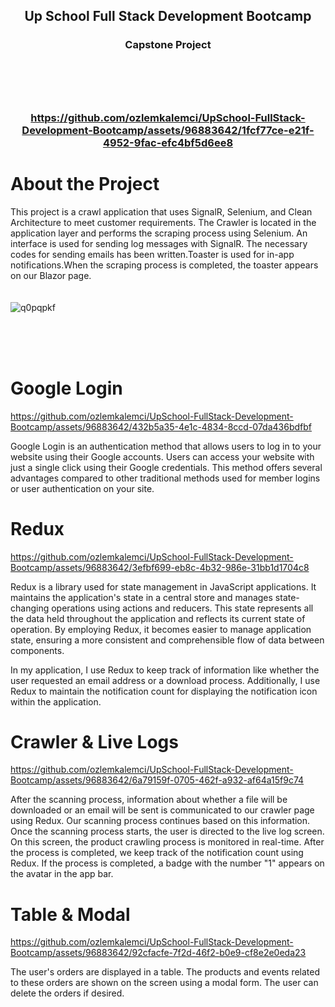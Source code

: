<a name="readme-top"></a>
<h2 align="center">
Up School Full Stack Development Bootcamp 
</h3>
<h3 align="center">
Capstone Project
<br/>
<br/>
  <br/>
<br/>
  <br/>


https://github.com/ozlemkalemci/UpSchool-FullStack-Development-Bootcamp/assets/96883642/1fcf77ce-e21f-4952-9fac-efc4bf5d6ee8



# About the Project

This project is a crawl application that uses SignalR, Selenium, and Clean Architecture to meet customer requirements. The Crawler is located in the application layer and performs the scraping process using Selenium. An interface is used for sending log messages with SignalR. The necessary codes for sending emails has been written.Toaster is used for in-app notifications.When the scraping process is completed, the toaster appears on our Blazor page.
<br/>
<br/>
<br/>
![q0pqpkf](https://github.com/ozlemkalemci/UpSchool-FullStack-Development-Bootcamp/assets/96883642/1ef3a6e7-8a80-43f5-9872-d0ac14f16e43)

<br/>
<br/>
<br/>

# Google Login 


https://github.com/ozlemkalemci/UpSchool-FullStack-Development-Bootcamp/assets/96883642/432b5a35-4e1c-4834-8ccd-07da436bdfbf


Google Login is an authentication method that allows users to log in to your website using their Google accounts. Users can access your website with just a single click using their Google credentials. This method offers several advantages compared to other traditional methods used for member logins or user authentication on your site.


# Redux



https://github.com/ozlemkalemci/UpSchool-FullStack-Development-Bootcamp/assets/96883642/3efbf699-eb8c-4b32-986e-31bb1d1704c8

Redux is a library used for state management in JavaScript applications. It maintains the application's state in a central store and manages state-changing operations using actions and reducers. This state represents all the data held throughout the application and reflects its current state of operation. By employing Redux, it becomes easier to manage application state, ensuring a more consistent and comprehensible flow of data between components.

In my application, I use Redux to keep track of information like whether the user requested an email address or a download process. Additionally, I use Redux to maintain the notification count for displaying the notification icon within the application.


# Crawler & Live Logs




https://github.com/ozlemkalemci/UpSchool-FullStack-Development-Bootcamp/assets/96883642/6a79159f-0705-462f-a932-af64a15f9c74

After the scanning process, information about whether a file will be downloaded or an email will be sent is communicated to our crawler page using Redux. Our scanning process continues based on this information. Once the scanning process starts, the user is directed to the live log screen. On this screen, the product crawling process is monitored in real-time. After the process is completed, we keep track of the notification count using Redux. If the process is completed, a badge with the number "1" appears on the avatar in the app bar.

# Table & Modal



https://github.com/ozlemkalemci/UpSchool-FullStack-Development-Bootcamp/assets/96883642/92cfacfe-7f2d-46f2-b0e9-cf8e2e0eda23

The user's orders are displayed in a table. The products and events related to these orders are shown on the screen using a modal form. The user can delete the orders if desired.
